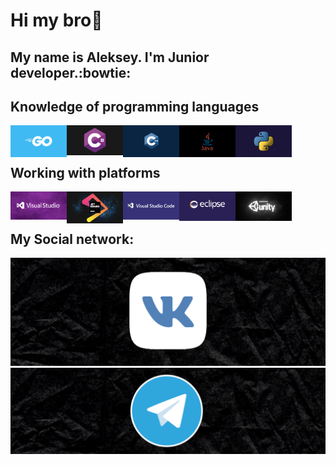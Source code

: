 <!--[![Header](blob:https://yapx.ru/8bc00004-a861-438b-ac07-bd9391176f6b)](https://github.com/Leshawolf)-->
# Hi my bro👋
##  My name is Aleksey. I'm Junior developer.:bowtie:

## Knowledge of programming languages
<img align="left" alt="Go" width="90px" src="https://github.com/Leshawolf/Leshawolf/blob/main/image/Language/Golang.png" />
<img align="left" alt="C#" width="90px" src="https://github.com/Leshawolf/Leshawolf/blob/main/image/Language/C%23.jpeg" />
<img align="left" alt="C++" width="90px" src="https://github.com/Leshawolf/Leshawolf/blob/main/image/Language/C%2B%2B.jpeg" />
<img align="left" alt="Java" width="90px" src="https://raw.githubusercontent.com/Leshawolf/Leshawolf/main/image/Language/Java.webp" />
<img align="left" alt="Python" width="90px" src="https://github.com/Leshawolf/Leshawolf/blob/main/image/Language/Python.jpg" />
<br />
<br />

## Working with platforms

<img align="left" alt="Visual Studio 2022" width="90px" src="https://github.com/Leshawolf/Leshawolf/blob/main/image/Platforms/Visual%20Studio.jpeg" />
<img align="left" alt="JetBrains" width="90px" src="https://raw.githubusercontent.com/Leshawolf/Leshawolf/main/image/Platforms/jetbrains.webp" />
<img align="left" alt="Visual Code" width="90px" src="https://github.com/Leshawolf/Leshawolf/blob/main/image/Platforms/Visual%20Code.png" />
<img align="left" alt="Eclipse" width="90px" src="https://github.com/Leshawolf/Leshawolf/blob/main/image/Platforms/eclipse.png" />
<img align="left" alt="Unity" width="90px" src="https://github.com/Leshawolf/Leshawolf/blob/main/image/Platforms/Unity.png" />

<br />
<br />

## My Social network:
[![VK](https://github.com/Leshawolf/Leshawolf/blob/main/image/Social%20network/VK.png)](https://vk.com/volchek903)
[![Telegram](https://github.com/Leshawolf/Leshawolf/blob/main/image/Social%20network/Telegram.png)](https://t.me/volchek903)

